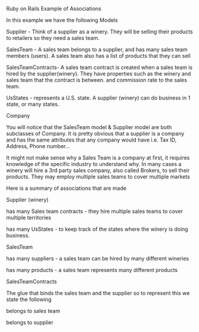 Ruby on Rails Example of Associations

In this example we have the following Models

Supplier - Think of a supplier as a winery. They will be selling their products to retailers so they need a sales team.

SalesTeam - A sales team belongs to a supplier, and has many sales team members (users). A sales team also has a list of products that they can sell

SalesTeamContracts- A sales team contract is created when a sales team is hired by the supplier(winery). They have properties such as the winery and sales team that the contract is between. and commission rate to the sales team.

UsStates - represents a U.S. state. A supplier  (winery) can do business in 1 state, or many states. 


Company

You will notice that the SalesTeam model & Supplier model are both subclasses of Company. It is pretty obvious that a supplier is a company and has the same attributes that any company would have i.e. Tax ID, Address, Phone number...

It might not make sense why a Sales Team is a company at first, it requires knowledge of the specific industry to understand why. In many cases a winery will hire a 3rd party sales company, also called Brokers, to sell their products. They may employ multiple sales teams to cover multiple markets


Here is a summary of associations that are made

Supplier (winery)

has many Sales team contracts - they hire multiple sales teams to cover multiple territories

has many UsStates - to keep track of the states where the winery is doing business.


SalesTeam

has many suppliers - a sales team can be hired by many different wineries

has many products - a sales team represents many different products



SalesTeamContracts

The glue that binds the sales team and the supplier so to represent this we state the following

belongs to sales team

belongs to supplier
